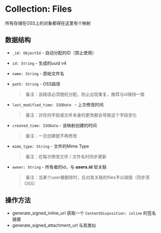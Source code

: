 # Collection: Files

所有存储在OSS上的对象都得在这里有个映射

## 数据结构

- `_id: ObjectId` - 自动分配的ID（禁止使用）

- `id: String` - 生成的uuid v4

- `name: String` - 原始文件名

- `path: String` - OSS路径

  > ​	备注：该路径必须随机分配，防止出现重复，推荐与id保持一致

- `last_modified_time: ISODate ` - 上次修改时间

  > ​	备注：对任何字段或文件本身的更改都会导致这个字段变化

- `created_time: ISODate` - 该映射创建的时间

  > ​	备注：一旦创建就不再修改

- `mime_type: String` - 文件的Mime Type

  > ​	备注：在每次修改文件 / 文件名时同步更新

- `owner: String` - 所有者的id，与 **users.id** 软关联

  > ​	备注：当某个user被删除时，应对其关联的files予以销毁（同步至OSS）

## 操作方法

- generate_signed_inline_url 获取一个 `ContentDisposition: inline` 的签名链接
- generate_signed_attachment_url 与其类似